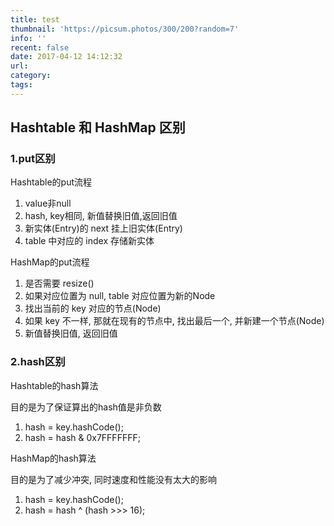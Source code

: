 ```yaml
---
title: test
thumbnail: 'https://picsum.photos/300/200?random=7'
info: ''
recent: false
date: 2017-04-12 14:12:32
url:
category:
tags:
---
```


## Hashtable 和 HashMap 区别

### 1.put区别

Hashtable的put流程

1. value非null
2. hash, key相同, 新值替换旧值,返回旧值
3. 新实体(Entry)的 next 挂上旧实体(Entry)
4. table 中对应的 index 存储新实体

HashMap的put流程

1. 是否需要 resize()
2. 如果对应位置为 null, table 对应位置为新的Node
3. 找出当前的 key 对应的节点(Node)
4. 如果 key 不一样, 那就在现有的节点中, 找出最后一个, 并新建一个节点(Node)
5. 新值替换旧值, 返回旧值

### 2.hash区别

Hashtable的hash算法

目的是为了保证算出的hash值是非负数

1. hash = key.hashCode();
2. hash = hash & 0x7FFFFFFF;

HashMap的hash算法

目的是为了减少冲突, 同时速度和性能没有太大的影响

1. hash = key.hashCode();
2. hash = hash ^ (hash >>> 16);